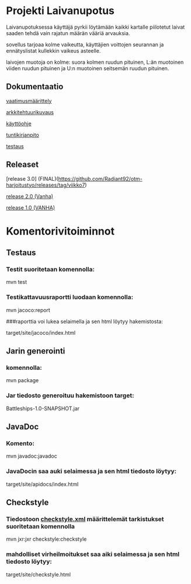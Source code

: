 

# Projekti Laivanupotus

Laivanupotuksessa käyttäjä pyrkii löytämään kaikki kartalle piilotetut laivat saaden tehdä 
vain rajatun määrän vääriä arvauksia.

sovellus tarjoaa kolme vaikeutta, käyttäjien voittojen seurannan ja ennätyslistat kullekkin vaikeus asteelle.

laivojen muotoja on kolme: suora kolmen ruudun pituinen, L:än muotoinen viiden ruudun pituinen ja U:n muotoinen seitsemän
ruudun pituinen. 

## Dokumentaatio

[vaatimusmäärittely](Battleships/Dokumentaatio/vaatimusmaarittely.md)

[arkkitehtuurikuvaus](Battleships/Dokumentaatio/arkkitehtuuri.md)

[käyttöohje](Battleships/Dokumentaatio/käyttöohje.md)

[tuntikirjanpito](Battleships/Dokumentaatio/tuntikirjanpito.md)

[testaus](Battleships/Dokumentaatio/testausdokumentti.md)

## Releaset

[release 3.0] (FINAL)(https://github.com/Radiant92/otm-harjoitustyo/releases/tag/viikko7)

[release 2.0 (Vanha)](https://github.com/Radiant92/otm-harjoitustyo/releases/tag/viikko6)

[release 1.0 (VANHA)](https://github.com/Radiant92/otm-harjoitustyo/releases/tag/viikko5)

# Komentorivitoiminnot

## Testaus

### Testit suoritetaan komennolla:

mvn test

### Testikattavuusraportti luodaan komennolla:

mvn jacoco:report

###raporttia voi lukea selaimella ja sen html löytyy hakemistosta:

target/site/jacoco/index.html

## Jarin generointi

### komennolla:

mvn package

### Jar tiedosto generoituu hakemistoon target:

Battleships-1.0-SNAPSHOT.jar

## JavaDoc

### Komento:

mvn javadoc:javadoc

### JavaDocin saa auki selaimessa ja sen html tiedosto löytyy:

target/site/apidocs/index.html

## Checkstyle

### Tiedostoon [checkstyle.xml](Battleships/checkstyle.xml) määrittelemät tarkistukset suoritetaan komennolla

mvn jxr:jxr checkstyle:checkstyle

### mahdolliset virheilmoitukset saa aiki selaimessa ja sen html tiedosto löytyy:

target/site/checkstyle.html
